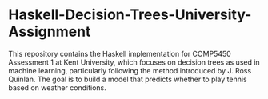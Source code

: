 # Haskell-Decision-Trees-University-Assignment
This repository contains the Haskell implementation for COMP5450 Assessment 1 at Kent University, which focuses on decision trees as used in machine learning, particularly following the method introduced by J. Ross Quinlan. The goal is to build a model that predicts whether to play tennis based on weather conditions.
